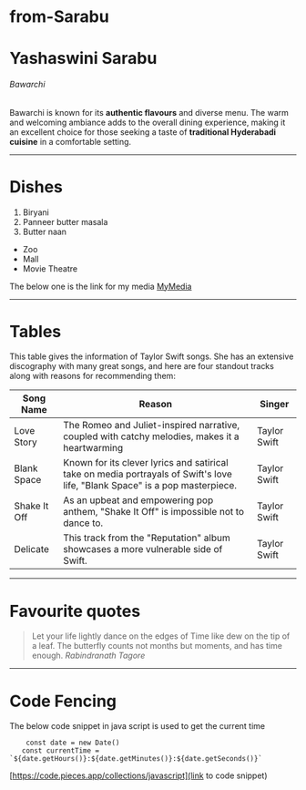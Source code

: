 # from-Sarabu
# Yashaswini Sarabu
###### Bawarchi 

Bawarchi is known for its **authentic flavours** and diverse menu. The warm and welcoming ambiance adds to the overall dining experience, making it an excellent choice for those seeking a taste of **traditional Hyderabadi cuisine** in a comfortable setting.

************
# Dishes
1. Biryani 
2. Panneer butter masala
3. Butter naan

* Zoo
* Mall
* Movie Theatre

The below one is the link for my media
[MyMedia](MyMedia.md) 

**********************
# Tables

This table gives the information of Taylor Swift songs. She has an extensive discography with many great songs, and here are four standout tracks along with reasons for recommending them:

| Song Name |                         Reason                       |   Singer    |
|-----------|------------------------------------------------------|-------------|
|Love Story |The Romeo and Juliet-inspired narrative, coupled with catchy melodies, makes it a     heartwarming| Taylor Swift|
|Blank Space|Known for its clever lyrics and satirical take on media portrayals of Swift's love life, "Blank Space" is a pop masterpiece.| Taylor Swift|
|Shake It Off|As an upbeat and empowering pop anthem, "Shake It Off" is impossible not to dance to.|Taylor Swift|
|Delicate|This track from the "Reputation" album showcases a more vulnerable side of Swift.|Taylor Swift|


************************
# Favourite quotes

> Let your life lightly dance on the edges of Time like dew on the tip of a leaf.
> The butterfly counts not months but moments, and has time enough.
*Rabindranath Tagore*

*************************
# Code Fencing

The below code snippet in java script is used to get the current time 

```
    const date = new Date()
   const currentTime =  `${date.getHours()}:${date.getMinutes()}:${date.getSeconds()}`
```

[https://code.pieces.app/collections/javascript](link to code snippet)
